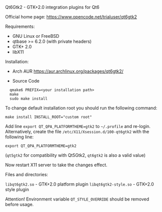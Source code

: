 Qt6Gtk2 - GTK+2.0 integration plugins for Qt6

Official home page: https://www.opencode.net/trialuser/qt6gtk2

Requirements:

- GNU Linux or FreeBSD
- qtbase >= 6.2.0 (with private headers)
- GTK+ 2.0
- libX11

Installation:

- Arch AUR
  https://aur.archlinux.org/packages/qt6gtk2/

- Source Code
```
  qmake6 PREFIX=<your installation path>
  make
  sudo make install
```

To change default installation root you should run the following
command:

`make install INSTALL_ROOT="custom root"`

Add line `export QT_QPA_PLATFORMTHEME=gtk2` to `~/.profile` and re-login.
Alternatively, create the file `/etc/X11/Xsession.d/100-qt6gtk2` with
the following line:

`export QT_QPA_PLATFORMTHEME=gtk2`

(`qt5gtk2` for compatibility with Qt5Gtk2, `qt6gtk2` is also a valid value)

Now restart X11 server to take the changes effect.

Files and directories:

`libqt6gtk2.so` - GTK+2.0 platform plugin
`libqt6gtk2-style.so` - GTK+2.0 style plugin

Attention!
Environment variable `QT_STYLE_OVERRIDE` should be removed before usage.
